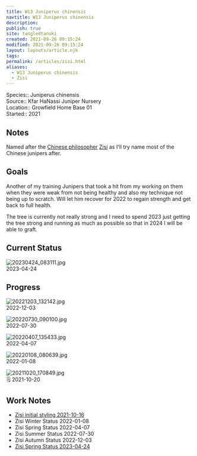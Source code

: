 ```yaml
---
title: W13 Juniperus chinensis
navtitle: W13 Juniperus chinensis
description: 
publish: true
site: tangledtanuki
created: 2021-09-26 09:15:24
modified: 2021-09-26 09:15:24
layout: layouts/article.njk
tags: 
permalink: /articles/zisi.html
aliases:
  - W13 Juniperus chinensis
  - Zisi
---
```


Species:: Juniperus chinensis  
Source:: Kfar HaNassi Juniper Nursery  
Location:: Growfield Home Base 01  
Started:: 2021  
## Notes

Named after the [Chinese philosopher](https://en.wikipedia.org/wiki/List_of_Chinese_philosophers) [Zisi](https://en.wikipedia.org/wiki/Zisi) as I'll try name most of the Chinese junipers after.
## Goals

Another of my training Junipers that took a hit from my working on them when they were weak from not being healthy and also my technique not being up to scratch. Will let him recover for 2022 to regain strength and get back to full health.

The tree is currently not really strong and I need to spend 2023 just getting the tree strong and running as much as possible so that in 2024 I will be able to graft.
## Current Status

![20230424_083111.jpg](/img/20230424_083111.jpg)  
2023-04-24

## Progress

![20221203_132142.jpg](/img/20221203_132142.jpg)  
2022-12-03

![20220730_090100.jpg](/img/20220730_090100.jpg)  
2022-07-30

![20220407_135433.jpg](/img/20220407_135433.jpg)  
2022-04-07

![20220108_080639.jpg](/img/20220108_080639.jpg)  
2022-01-08

![20211020_170849.jpg](/img/20211020_170849.jpg)  
🗒️ 2021-10-20

## Work Notes

- [Zisi initial styling 2021-10-16](/articles/zisi_initial_styling_2021-10-16.html)
- Zisi Winter Status 2022-01-08
- Zisi Spring Status 2022-04-07
- Zisi Summer Status 2022-07-30
- Zisi Autumn Status 2022-12-03
- [Zisi Spring Status 2023-04-24](/articles/zisi_spring_status_2023-04-24.html)

